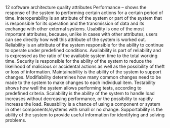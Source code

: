 12 software architecture quality attributes
Performance – shows the response of the system to performing certain actions for a certain period of time.
Interoperability is an attribute of the system or part of the system that is responsible for its operation and the transmission of data and its exchange with other external systems.
Usability is one of the most important attributes, because, unlike in cases with other attributes, users can see directly how well this attribute of the system is worked out.
Reliability is an attribute of the system responsible for the ability to continue to operate under predefined conditions.
Availability is part of reliability and is expressed as the ratio of the available system time to the total working time.
Security is responsible for the ability of the system to reduce the likelihood of malicious or accidental actions as well as the possibility of theft or loss of information.
Maintainability is the ability of the system to support changes.
Modifiability determines how many common changes need to be made to the system to make changes to each individual item.
Testability shows how well the system allows performing tests, according to predefined criteria.
Scalability is the ability of the system to handle load increases without decreasing performance, or the possibility to rapidly increase the load.
Reusability is a chance of using a component or system in other components/systems with small or no change.
Supportability is the ability of the system to provide useful information for identifying and solving problems.